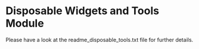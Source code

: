 # Disposable Widgets and Tools Module

Please have a look at the readme_disposable_tools.txt file for further details.
